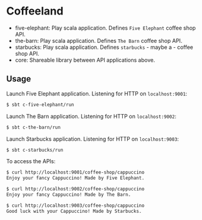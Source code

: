 # Coffeeland

- five-elephant: Play scala application. Defines `Five Elephant` coffee shop API. 
- the-barn: Play scala application. Defines `The Barn` coffee shop API.
- starbucks: Play scala application. Defines `starbucks` - maybe a - coffee shop API.
- core: Shareable library between API applications above.

## Usage

Launch Five Elephant application. Listening for HTTP on `localhost:9001`:

```bash
$ sbt c-five-elephant/run
```

Launch The Barn application. Listening for HTTP on `localhost:9002`:

```bash
$ sbt c-the-barn/run
```

Launch Starbucks application. Listening for HTTP on `localhost:9003`:

```bash
$ sbt c-starbucks/run
``` 

To access the APIs:

```bash
$ curl http://localhost:9001/coffee-shop/cappuccino
Enjoy your fancy Cappuccino! Made by Five Elephant.

$ curl http://localhost:9002/coffee-shop/cappuccino
Enjoy your fancy Cappuccino! Made by The Barn.

$ curl http://localhost:9003/coffee-shop/cappuccino
Good luck with your Cappuccino! Made by Starbucks.
```